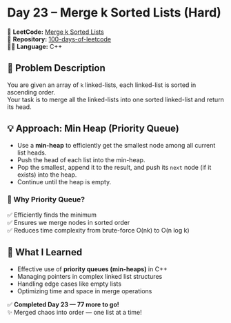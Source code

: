 # Day 23 – Merge k Sorted Lists (Hard)

🔗 **LeetCode:** [Merge k Sorted Lists](https://leetcode.com/problems/merge-k-sorted-lists)  
📂 **Repository:** [100-days-of-leetcode](https://github.com/Mdraihanahmad/100-days-of-leetcode)  
👨‍💻 **Language:** C++

## 🧩 Problem Description
You are given an array of `k` linked-lists, each linked-list is sorted in ascending order.  
Your task is to merge all the linked-lists into one sorted linked-list and return its head.

## 💡 Approach: Min Heap (Priority Queue)
- Use a **min-heap** to efficiently get the smallest node among all current list heads.
- Push the head of each list into the min-heap.
- Pop the smallest, append it to the result, and push its `next` node (if it exists) into the heap.
- Continue until the heap is empty.

### 🔧 Why Priority Queue?
✅ Efficiently finds the minimum  
✅ Ensures we merge nodes in sorted order  
✅ Reduces time complexity from brute-force O(nk) to O(n log k)


## 🧠 What I Learned
- Effective use of **priority queues (min-heaps)** in C++
- Managing pointers in complex linked list structures
- Handling edge cases like empty lists
- Optimizing time and space in merge operations

✅ **Completed Day 23 — 77 more to go!**  
✨ Merged chaos into order — one list at a time!